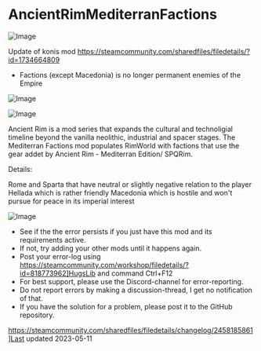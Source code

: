 # AncientRimMediterranFactions

![Image](https://i.imgur.com/buuPQel.png)

Update of konis mod
https://steamcommunity.com/sharedfiles/filedetails/?id=1734664809

- Factions (except Macedonia) is no longer permanent enemies of the Empire

![Image](https://i.imgur.com/pufA0kM.png)

	
![Image](https://i.imgur.com/Z4GOv8H.png)

Ancient Rim is a mod series that expands the cultural and technoligial timeline beyond the vanilla neolithic, industrial and spacer stages.
The Mediterran Factions mod populates RimWorld with factions that use the gear addet by Ancient Rim - Mediterran Edition/ SPQRim.

Details:

Rome and Sparta that have neutral or slightly negative relation to the player
Hellada which is rather friendly
Macedonia which is hostile and won't pursue for peace in its imperial interest

![Image](https://i.imgur.com/PwoNOj4.png)



-  See if the the error persists if you just have this mod and its requirements active.
-  If not, try adding your other mods until it happens again.
-  Post your error-log using https://steamcommunity.com/workshop/filedetails/?id=818773962]HugsLib and command Ctrl+F12
-  For best support, please use the Discord-channel for error-reporting.
-  Do not report errors by making a discussion-thread, I get no notification of that.
-  If you have the solution for a problem, please post it to the GitHub repository.


https://steamcommunity.com/sharedfiles/filedetails/changelog/2458185861]Last updated 2023-05-11
